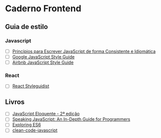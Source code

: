 # Caderno Frontend

## Guia de estilo

### Javascript

-   [ ] [Princípios para Escrever JavaScript de forma Consistente e Idiomática](https://github.com/rwaldron/idiomatic.js/tree/master/translations/pt_BR)
-   [ ] [Google JavaScript Style Guide](https://google.github.io/styleguide/javascriptguide.xml)
-   [ ] [Airbnb JavaScript Style Guide](https://airbnb.io/javascript/)

### React

-   [ ] [React Styleguidist](https://react-styleguidist.js.org/)

## Livros

- [ ] [JavaScript Eloquente - 2ª edição](https://github.com/braziljs/eloquente-javascript)
- [ ] [Speaking JavaScript: An In-Depth Guide for Programmers](http://speakingjs.com/es5/index.html)
- [ ] [Exploring ES6](https://exploringjs.com/es6/)
- [ ] [clean-code-javascript](https://github.com/ryanmcdermott/clean-code-javascript)